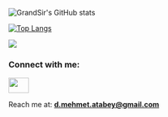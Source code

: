 ![GrandSir's GitHub stats](https://github-readme-stats.vercel.app/api?username=grandsir&show_icons=true&theme=dracula)
 

[![Top Langs](https://github-readme-stats.vercel.app/api/top-langs/?username=grandsir&theme=dracula)](https://github.com/grandsir/grandsir)

![](https://komarev.com/ghpvc/?username=grandsir)


<h3 align="left">Connect with me:</h3>
<p align="left">
<a href="https://www.linkedin.com/in/demirhan-atabey-b94522204" target="blank"><img align="center" src="https://raw.githubusercontent.com/rahuldkjain/github-profile-readme-generator/master/src/images/icons/Social/linked-in-alt.svg" alt="" height="30" width="40" /></a>

Reach me at: **d.mehmet.atabey@gmail.com**
